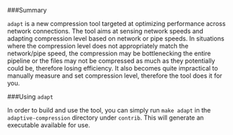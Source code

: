 ###Summary

`adapt` is a new compression tool targeted at optimizing performance across network connections. The tool aims at sensing network speeds and adapting compression level based on network or pipe speeds.
In situations where the compression level does not appropriately match the network/pipe speed, the compression may be bottlenecking the entire pipeline or the files may not be compressed as much as they potentially could be, therefore losing efficiency. It also becomes quite impractical to manually measure and set compression level, therefore the tool does it for you.

###Using `adapt`

In order to build and use the tool, you can simply run `make adapt` in the `adaptive-compression` directory under `contrib`. This will generate an executable available for use.
